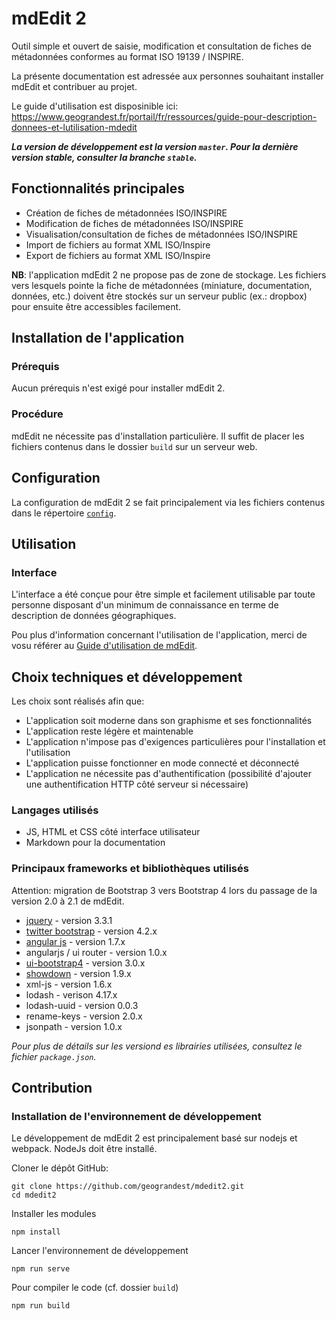 # mdEdit 2

Outil simple et ouvert de saisie, modification et consultation de fiches de métadonnées conformes au format ISO 19139 / INSPIRE.

La présente documentation est adressée aux personnes souhaitant installer mdEdit et contribuer au projet.

Le guide d'utilisation est disposinible ici: https://www.geograndest.fr/portail/fr/ressources/guide-pour-description-donnees-et-lutilisation-mdedit

<!-- Un [Guide d'utilisation de mdEdit](./documentation/userGuide/mdEdit_UserDocumentation.md) est également disponible. -->

**_La version de développement est la version `master`. Pour la dernière version stable, consulter la branche `stable`._**

## Fonctionnalités principales

- Création de fiches de métadonnées ISO/INSPIRE
- Modification de fiches de métadonnées ISO/INSPIRE
- Visualisation/consultation de fiches de métadonnées ISO/INSPIRE
- Import de fichiers au format XML ISO/Inspire
- Export de fichiers au format XML ISO/Inspire

**NB**: l'application mdEdit 2 ne propose pas de zone de stockage. Les fichiers vers lesquels pointe la fiche de métadonnées (miniature, documentation, données, etc.) doivent être stockés sur un serveur public (ex.: dropbox) pour ensuite être accessibles facilement.

## Installation de l'application

### Prérequis

Aucun prérequis n'est exigé pour installer mdEdit 2.

### Procédure

mdEdit ne nécessite pas d'installation particulière.
Il suffit de placer les fichiers contenus dans le dossier `build` sur un serveur web.

## Configuration

La configuration de mdEdit 2 se fait principalement via les fichiers contenus dans le répertoire [`config`](https://github.com/geograndest/mdedit2/tree/master/build/config).

## Utilisation

### Interface

L'interface a été conçue pour être simple et facilement utilisable par toute personne disposant d'un minimum de connaissance en terme de description de données géographiques.

Pou plus d'information concernant l'utilisation de l'application, merci de vosu référer au [Guide d'utilisation de mdEdit](./documentation/userGuide/mdEdit_UserDocumentation.md).

## Choix techniques et développement

Les choix sont réalisés afin que:

- L'application soit moderne dans son graphisme et ses fonctionnalités
- L'application reste légère et maintenable
- L'application n'impose pas d'exigences particulières pour l'installation et l'utilisation
- L'application puisse fonctionner en mode connecté et déconnecté
- L'application ne nécessite pas d'authentification (possibilité d'ajouter une authentification HTTP côté serveur si nécessaire)

### Langages utilisés

- JS, HTML et CSS côté interface utilisateur
- Markdown pour la documentation

### Principaux frameworks et bibliothèques utilisés

Attention: migration de Bootstrap 3 vers Bootstrap 4 lors du passage de la version 2.0 à 2.1 de mdEdit.

- [jquery](https://jquery.com/) - version 3.3.1
- [twitter bootstrap](http://getbootstrap.com/) - version 4.2.x
- [angular js](https://angularjs.org/) - version 1.7.x
- angularjs / ui router - version 1.0.x
- [ui-bootstrap4](https://morgul.github.io/ui-bootstrap4/) - version 3.0.x
- [showdown](https://github.com/showdownjs/showdown) - version 1.9.x
- xml-js - version 1.6.x
- lodash - verison 4.17.x
- lodash-uuid - version 0.0.3
- rename-keys - version 2.0.x
- jsonpath - version 1.0.x

_Pour plus de détails sur les versiond es librairies utilisées, consultez le fichier `package.json`._

## Contribution

### Installation de l'environnement de développement

Le développement de mdEdit 2 est principalement basé sur nodejs et webpack.
NodeJs doit être installé.

Cloner le dépôt GitHub:

```
git clone https://github.com/geograndest/mdedit2.git
cd mdedit2
```

Installer les modules

```
npm install
```

Lancer l'environnement de développement

```
npm run serve
```

Pour compiler le code (cf. dossier `build`)

```
npm run build
```
